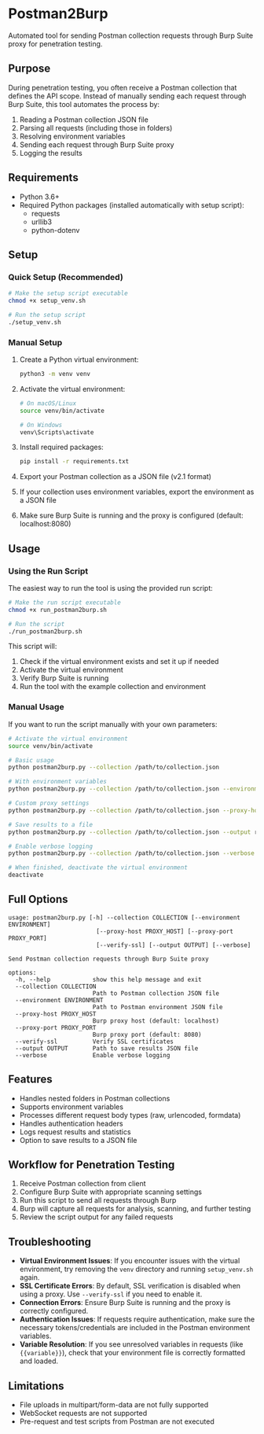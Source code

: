 # Postman2Burp

Automated tool for sending Postman collection requests through Burp Suite proxy for penetration testing.

## Purpose

During penetration testing, you often receive a Postman collection that defines the API scope. Instead of manually sending each request through Burp Suite, this tool automates the process by:

1. Reading a Postman collection JSON file
2. Parsing all requests (including those in folders)
3. Resolving environment variables
4. Sending each request through Burp Suite proxy
5. Logging the results

## Requirements

- Python 3.6+
- Required Python packages (installed automatically with setup script):
  - requests
  - urllib3
  - python-dotenv

## Setup

### Quick Setup (Recommended)


```bash
# Make the setup script executable
chmod +x setup_venv.sh

# Run the setup script
./setup_venv.sh
```

### Manual Setup


1. Create a Python virtual environment:
   ```bash
   python3 -m venv venv
   ```

2. Activate the virtual environment:
   ```bash
   # On macOS/Linux
   source venv/bin/activate

   # On Windows
   venv\Scripts\activate
   ```

3. Install required packages:
   ```bash
   pip install -r requirements.txt
   ```

4. Export your Postman collection as a JSON file (v2.1 format)
5. If your collection uses environment variables, export the environment as a JSON file
6. Make sure Burp Suite is running and the proxy is configured (default: localhost:8080)

## Usage

### Using the Run Script

The easiest way to run the tool is using the provided run script:

```bash
# Make the run script executable
chmod +x run_postman2burp.sh

# Run the script
./run_postman2burp.sh
```

This script will:
1. Check if the virtual environment exists and set it up if needed
2. Activate the virtual environment
3. Verify Burp Suite is running
4. Run the tool with the example collection and environment

### Manual Usage

If you want to run the script manually with your own parameters:

```bash
# Activate the virtual environment
source venv/bin/activate

# Basic usage
python postman2burp.py --collection /path/to/collection.json

# With environment variables
python postman2burp.py --collection /path/to/collection.json --environment /path/to/environment.json

# Custom proxy settings
python postman2burp.py --collection /path/to/collection.json --proxy-host 127.0.0.1 --proxy-port 8081

# Save results to a file
python postman2burp.py --collection /path/to/collection.json --output results.json

# Enable verbose logging
python postman2burp.py --collection /path/to/collection.json --verbose

# When finished, deactivate the virtual environment
deactivate
```

## Full Options

```
usage: postman2burp.py [-h] --collection COLLECTION [--environment ENVIRONMENT]
                         [--proxy-host PROXY_HOST] [--proxy-port PROXY_PORT]
                         [--verify-ssl] [--output OUTPUT] [--verbose]

Send Postman collection requests through Burp Suite proxy

options:
  -h, --help            show this help message and exit
  --collection COLLECTION
                        Path to Postman collection JSON file
  --environment ENVIRONMENT
                        Path to Postman environment JSON file
  --proxy-host PROXY_HOST
                        Burp proxy host (default: localhost)
  --proxy-port PROXY_PORT
                        Burp proxy port (default: 8080)
  --verify-ssl          Verify SSL certificates
  --output OUTPUT       Path to save results JSON file
  --verbose             Enable verbose logging
```

## Features

- Handles nested folders in Postman collections
- Supports environment variables
- Processes different request body types (raw, urlencoded, formdata)
- Handles authentication headers
- Logs request results and statistics
- Option to save results to a JSON file

## Workflow for Penetration Testing

1. Receive Postman collection from client
2. Configure Burp Suite with appropriate scanning settings
3. Run this script to send all requests through Burp
4. Burp will capture all requests for analysis, scanning, and further testing
5. Review the script output for any failed requests

## Troubleshooting

- **Virtual Environment Issues**: If you encounter issues with the virtual environment, try removing the `venv` directory and running `setup_venv.sh` again.
- **SSL Certificate Errors**: By default, SSL verification is disabled when using a proxy. Use `--verify-ssl` if you need to enable it.
- **Connection Errors**: Ensure Burp Suite is running and the proxy is correctly configured.
- **Authentication Issues**: If requests require authentication, make sure the necessary tokens/credentials are included in the Postman environment variables.
- **Variable Resolution**: If you see unresolved variables in requests (like `{{variable}}`), check that your environment file is correctly formatted and loaded.

## Limitations

- File uploads in multipart/form-data are not fully supported
- WebSocket requests are not supported
- Pre-request and test scripts from Postman are not executed
